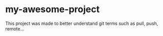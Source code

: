 # my-awesome-project
This project was made to better understand git terms such as pull, push, remote...

